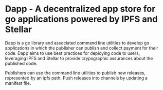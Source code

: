 # Dapp - A decentralized app store for go applications powered by IPFS and Stellar

 Dapp is a go library and associated command line utilities to develop go applications in which the publisher can publish and collect payment for their code.  Dapp aims to use best practices for deploying code to users, leveraging IPFS and Stellar to provide crypographic assurances about the published code.

Publishers can use the command line utilities to publish new releases, represented by an ipfs path. Push releases into channels by updating a manifest file. 
